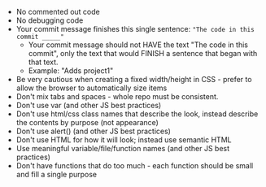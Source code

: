 * No commented out code
* No debugging code
* Your commit message finishes this single sentence: `"The code in this commit _____"`
  - Your commit message should not HAVE the text "The code in this commit", only the text that would FINISH a sentence that began with that text.
  - Example: "Adds project1"
* Be very cautious when creating a fixed width/height in CSS - prefer to allow the browser to automatically size items
* Don't mix tabs and spaces - whole repo must be consistent.
* Don't use var (and other JS best practices)
* Don't use html/css class names that describe the look, instead describe the contents by purpose (not appearance)
* Don't use alert() (and other JS best practices)
* Don't use HTML for how it will look; instead use semantic HTML
* Use meaningful variable/file/function names (and other JS best practices)
* Don't have functions that do too much - each function should be small and fill a single purpose
